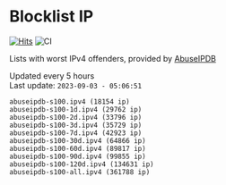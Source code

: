 # Blocklist IP

[![Hits](https://hits.seeyoufarm.com/api/count/incr/badge.svg?url=https%3A%2F%2Fgithub.com%2Fborestad%2Fblocklist-ip%2F&count_bg=%2379C83D&title_bg=%23555555&icon=&icon_color=%23E7E7E7&title=hits&edge_flat=false)](https://hits.seeyoufarm.com)  ![CI](https://img.shields.io/github/workflow/status/borestad/blocklist-ip/CI?style=flat-square)

Lists with worst IPv4 offenders, provided by [AbuseIPDB](https://www.abuseipdb.com/)

<!-- FOOTER-PLACEHOLDER -->
Updated every 5 hours<br>
Last update: `2023-09-03 - 05:06:51`
```
abuseipdb-s100.ipv4 (18154 ip)
abuseipdb-s100-1d.ipv4 (29762 ip)
abuseipdb-s100-2d.ipv4 (33796 ip)
abuseipdb-s100-3d.ipv4 (35729 ip)
abuseipdb-s100-7d.ipv4 (42923 ip)
abuseipdb-s100-30d.ipv4 (64866 ip)
abuseipdb-s100-60d.ipv4 (89817 ip)
abuseipdb-s100-90d.ipv4 (99855 ip)
abuseipdb-s100-120d.ipv4 (134631 ip)
abuseipdb-s100-all.ipv4 (361788 ip)
```
